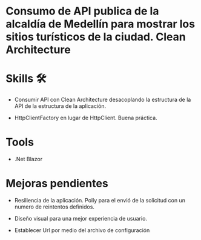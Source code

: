 # Consumo de API publica de la alcaldía de Medellín para mostrar los sitios turísticos de la ciudad. Clean Architecture

# Skills 🛠

- Consumir API con Clean Architecture desacoplando la estructura de la API de la estructura de la aplicación.

- HttpClientFactory en lugar de HttpClient. Buena práctica.

# Tools

- .Net Blazor

# Mejoras pendientes

- Resiliencia de la aplicación. Polly para el envió de la solicitud con un numero de reintentos definidos.

- Diseño visual para una mejor experiencia de usuario.

- Establecer Url por medio del archivo de configuración